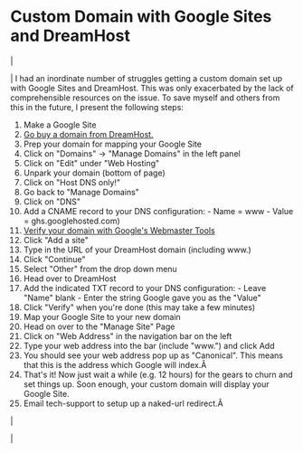 <head>
<meta name="generator" content="HTML Tidy for Linux (vers 25 March 2009), see www.w3.org">
  <meta http-equiv="Content-Type" content="text/html; charset=us-ascii">

  <title>Custom Domain with Google Sites and DreamHost</title>
  <style type="text/css">
span.c1 {background-color:transparent}
  </style>

</head>

# Custom Domain with Google Sites and DreamHost

  

| 
  

 | 
 I had an inordinate number of struggles getting a custom domain set up with Google Sites and DreamHost. This was only exacerbated by the lack of comprehensible resources on the issue. To save myself and others from this in the future, I present the following steps: 
  

1. Make a Google Site 
2. [Go buy a domain from DreamHost.](http://www.dreamhost.com/domains/)
3. Prep your domain for mapping your Google Site 
  1. Click on "Domains" -\> "Manage Domains" in the left panel 
  2. Click on "Edit" under "Web Hosting"  
  3. Unpark your domain (bottom of page) 
  4. Click on "Host DNS only!" 
  5. Go back to "Manage Domains" 
  6. Click on "DNS" 
  7. Add a CNAME record to your DNS configuration: 
    - Name = www
    - Value = ghs.googlehosted.com)
4. [Verify your domain with Google's Webmaster Tools](https://www.google.com/webmasters/tools)
  1. Click "Add a site" 
  2. Type in the URL of your DreamHost domain (including www.) 
  3. Click "Continue" 
  4. Select "Other" from the drop down menu 
  5. Head over to DreamHost 
  6. Add the indicated TXT record to your DNS configuration: 
    - Leave "Name" blank 
    - Enter the string Google gave you as the "Value" 
  7. Click "Verify" when you're done (this may take a few minutes) 
5. Map your Google Site to your new domain 
  1. Head on over to the "Manage Site" Page 
  2. Click on "Web Address" in the navigation bar on the left 
  3. Type your web address into the bar (include "www.") and click Add 
  4. You should see your web address pop up as "Canonical". This means that this is the address which Google will index.Â 
6. That's it! Now just wait a while (e.g. 12 hours) for the gears to churn and set things up. Soon enough, your custom domain will display your Google Site.  
7. Email tech-support to setup up a naked-url redirect.Â 

 | 
  

 |

  

